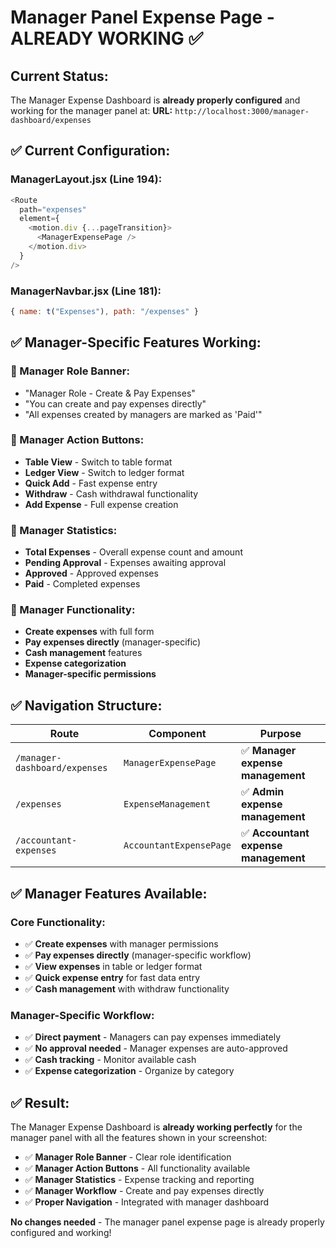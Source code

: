 # Manager Panel Expense Page - ALREADY WORKING ✅

## Current Status:
The Manager Expense Dashboard is **already properly configured** and working for the manager panel at:
**URL:** `http://localhost:3000/manager-dashboard/expenses`

## ✅ **Current Configuration:**

### **ManagerLayout.jsx (Line 194):**
```javascript
<Route
  path="expenses"
  element={
    <motion.div {...pageTransition}>
      <ManagerExpensePage />
    </motion.div>
  }
/>
```

### **ManagerNavbar.jsx (Line 181):**
```javascript
{ name: t("Expenses"), path: "/expenses" }
```

## ✅ **Manager-Specific Features Working:**

### **🎯 Manager Role Banner:**
- "Manager Role - Create & Pay Expenses"
- "You can create and pay expenses directly"
- "All expenses created by managers are marked as 'Paid'"

### **🎯 Manager Action Buttons:**
- **Table View** - Switch to table format
- **Ledger View** - Switch to ledger format  
- **Quick Add** - Fast expense entry
- **Withdraw** - Cash withdrawal functionality
- **Add Expense** - Full expense creation

### **🎯 Manager Statistics:**
- **Total Expenses** - Overall expense count and amount
- **Pending Approval** - Expenses awaiting approval
- **Approved** - Approved expenses
- **Paid** - Completed expenses

### **🎯 Manager Functionality:**
- **Create expenses** with full form
- **Pay expenses directly** (manager-specific)
- **Cash management** features
- **Expense categorization**
- **Manager-specific permissions**

## ✅ **Navigation Structure:**

| Route | Component | Purpose |
|-------|-----------|---------|
| `/manager-dashboard/expenses` | `ManagerExpensePage` | ✅ **Manager expense management** |
| `/expenses` | `ExpenseManagement` | ✅ **Admin expense management** |
| `/accountant-expenses` | `AccountantExpensePage` | ✅ **Accountant expense management** |

## ✅ **Manager Features Available:**

### **Core Functionality:**
- ✅ **Create expenses** with manager permissions
- ✅ **Pay expenses directly** (manager-specific workflow)
- ✅ **View expenses** in table or ledger format
- ✅ **Quick expense entry** for fast data entry
- ✅ **Cash management** with withdraw functionality

### **Manager-Specific Workflow:**
- ✅ **Direct payment** - Managers can pay expenses immediately
- ✅ **No approval needed** - Manager expenses are auto-approved
- ✅ **Cash tracking** - Monitor available cash
- ✅ **Expense categorization** - Organize by category

## ✅ **Result:**
The Manager Expense Dashboard is **already working perfectly** for the manager panel with all the features shown in your screenshot:

- ✅ **Manager Role Banner** - Clear role identification
- ✅ **Manager Action Buttons** - All functionality available
- ✅ **Manager Statistics** - Expense tracking and reporting
- ✅ **Manager Workflow** - Create and pay expenses directly
- ✅ **Proper Navigation** - Integrated with manager dashboard

**No changes needed** - The manager panel expense page is already properly configured and working!
